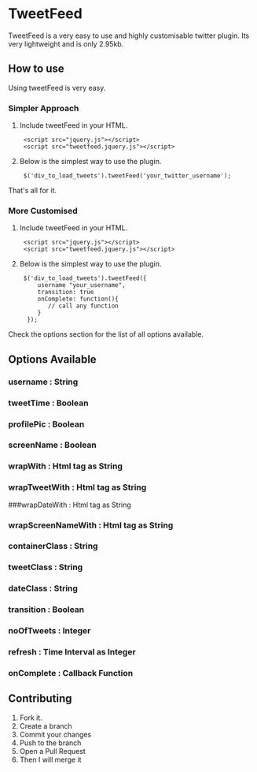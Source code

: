 TweetFeed
=============

TweetFeed is a very easy to use and highly customisable twitter plugin. Its very lightweight and is only 2.95kb.

How to use
-------

Using tweetFeed is very easy. 

### Simpler Approach

1. Include tweetFeed in your HTML.

        <script src="jquery.js"></script>
        <script src="tweetfeed.jquery.js"></script>

2. Below is the simplest way to use the plugin.

        $('div_to_load_tweets').tweetFeed('your_twitter_username');

That's all for it.


### More Customised
1. Include tweetFeed in your HTML.

        <script src="jquery.js"></script>
        <script src="tweetfeed.jquery.js"></script>

2. Below is the simplest way to use the plugin.

        $('div_to_load_tweets').tweetFeed({  
            username "your_username",  
            transition: true  
            onComplete: function(){  
               // call any function
            }   
         });

Check the options section for the list of all options available.


Options Available
-------

### username : String
### tweetTime : Boolean
### profilePic : Boolean
### screenName : Boolean
### wrapWith : Html tag as String
### wrapTweetWith : Html tag as String
###wrapDateWith : Html tag as String
### wrapScreenNameWith : Html tag as String
### containerClass : String
### tweetClass : String
### dateClass : String
### transition : Boolean
### noOfTweets : Integer
### refresh : Time Interval as Integer
### onComplete : Callback Function


Contributing
------------

1. Fork it.
2. Create a branch 
3. Commit your changes 
4. Push to the branch 
5. Open a Pull Request
6. Then I will merge it
